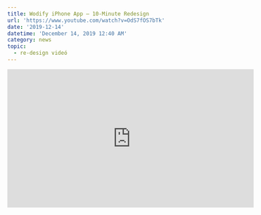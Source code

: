 ```yaml
---
title: Wodify iPhone App – 10-Minute Redesign
url: 'https://www.youtube.com/watch?v=OdS7fOS7bTk'
date: '2019-12-14'
datetime: 'December 14, 2019 12:40 AM'
category: news
topic:
  - re-design videó
---
```

<div class="embed-responsive embed-responsive-16by9">
<iframe width="560" height="315" class="embed-  responsive-item" src="https://www.youtube-nocookie.com/embed/OdS7fOS7bTk" frameborder="0" allow="accelerometer; autoplay; encrypted-media; gyroscope; picture-in-picture" allowfullscreen>     </iframe>
</div>
